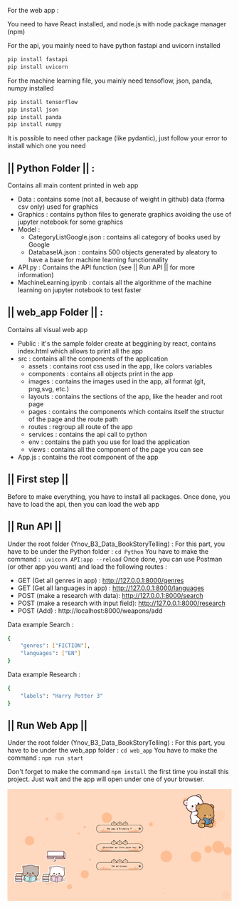 For the web app : 

You need to have React installed, and node.js with node package manager (npm)

For the api, you mainly need to have python fastapi and uvicorn installed

```sh
pip install fastapi
pip install uvicorn
```

For the machine learning file, you mainly need tensoflow, json, panda, numpy installed

```sh
pip install tensorflow
pip install json
pip install panda
pip install numpy
```

It is possible to need other package (like pydantic), just follow your error to install which one you need


## || Python Folder || : 

Contains all main content printed in web app
- Data : contains some (not all, because of weight in github) data (forma csv only) used for graphics
- Graphics : contains python files to generate graphics avoiding the use of jupyter notebook for some graphics
- Model :
    - CategoryListGoogle.json : contains all category of books used by Google
    - DatabaseIA.json : contains 500 objects generated by aleatory to have a base for machine learning functionnality
- API.py : Contains the API function (see || Run API || for more information)
- MachineLearning.ipynb : contais all the algorithme of the machine learning on jupyter notebook to test faster

## || web_app Folder || :

Contains all visual web app
- Public : it's the sample folder create at beggining by react, contains index.html which allows to print all the app
- src : contains all the components of the application
    - assets : contains root css used in the app, like colors variables
    - components : contains all objects print in the app
    - images : contains the images used in the app, all format (git, png,svg, etc.)
    - layouts : contains the sections of the app, like the header and root page
    - pages : contains the components which contains itself the structur of the page and the route path
    - routes : regroup all route of the app
    - services : contains the api call to python
    - env : contains the path you use for load the application
    - views : contains all the component of the page you can see
- App.js : contains the root component of the app



## || First step ||
Before to make everything, you have to install all packages.
Once done, you have to load the api, then you can load the web app

## || Run API ||
Under the root folder (Ynov_B3_Data_BookStoryTelling) :
For this part, you have to be under the Python folder :  ```cd Python```
You have to make the command :  ``` uvicorn API:app --reload``` 
Once done, you can use Postman (or other app you want) and load the following routes :  

- GET (Get all genres in app) : http://127.0.0.1:8000/genres
- GET (Get all languages in app) : http://127.0.0.1:8000/languages
- POST (make a research with data): http://127.0.0.1:8000/search
- POST (make a research with input field): http://127.0.0.1:8000/research
- POST (Add) : http://localhost:8000/weapons/add

Data example Search : 
```sh
{
    "genres": ["FICTION"],
    "languages": ["EN"]
}
```

Data example Research : 
```sh
{
    "labels": "Harry Potter 3" 
}
```


## || Run Web App ||
Under the root folder (Ynov_B3_Data_BookStoryTelling) :
For this part, you have to be under the web_app folder :  ```cd web_app```
You have to make the command : ```npm run start``` 

Don't forget to make the command ```npm install``` the first time you install this project.
Just wait and the app will open under one of your browser.

![Home Page](image_app/Homepage.png)
